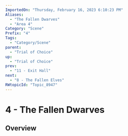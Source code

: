 ```yaml
---
ImportedOn: "Thursday, February 16, 2023 6:10:23 PM"
Aliases:
  - "The Fallen Dwarves"
  - "Area 4"
Category: "Scene"
Prefix: "4"
Tags:
  - "Category/Scene"
parent:
  - "Trial of Choice"
up:
  - "Trial of Choice"
prev:
  - "11 - Exit Hall"
next:
  - "8 - The Fallen Elves"
RWtopicId: "Topic_8947"
---
```

# 4 - The Fallen Dwarves
## Overview
